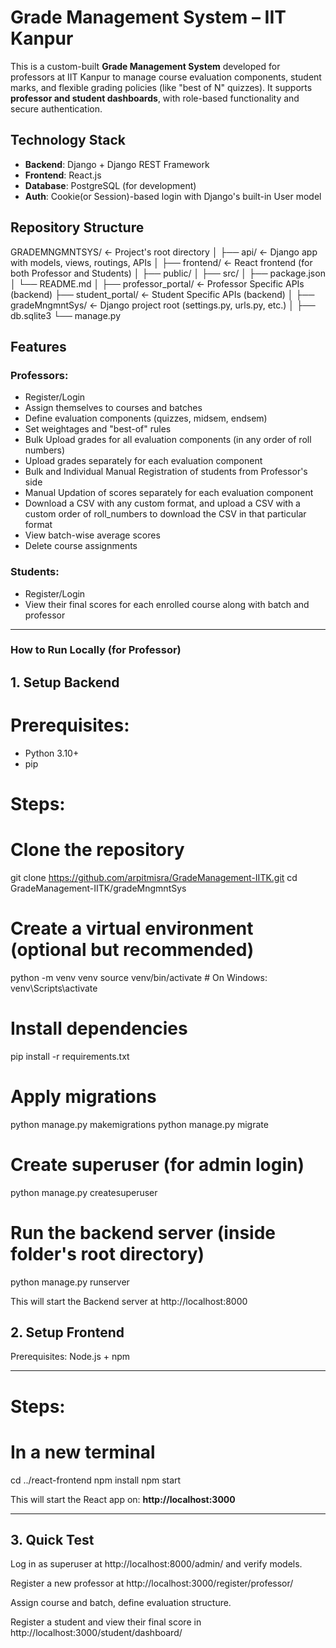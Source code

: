 # Grade Management System – IIT Kanpur

This is a custom-built **Grade Management System** developed for professors at IIT Kanpur to manage course evaluation components, student marks, and flexible grading policies (like "best of N" quizzes). It supports **professor and student dashboards**, with role-based functionality and secure authentication.


## Technology Stack

- **Backend**: Django + Django REST Framework
- **Frontend**: React.js
- **Database**: PostgreSQL (for development)
- **Auth**: Cookie(or Session)-based login with Django's built-in User model
  

## Repository Structure
GRADEMNGMNTSYS/               ← Project's root directory
│
├── api/                      ← Django app with models, views, routings, APIs
│
├── frontend/                 ← React frontend (for both Professor and Students)
│   ├── public/
│   ├── src/
│   ├── package.json
│   └── README.md
│
├── professor_portal/         ← Professor Specific APIs (backend)
├── student_portal/           ← Student Specific APIs (backend)
│
├── gradeMngmntSys/           ← Django project root (settings.py, urls.py, etc.)
│
├── db.sqlite3
└── manage.py


## Features

### Professors:
- Register/Login
- Assign themselves to courses and batches
- Define evaluation components (quizzes, midsem, endsem)
- Set weightages and "best-of" rules
- Bulk Upload grades for all evaluation components (in any order of roll numbers)
- Upload grades separately for each evaluation component
- Bulk and Individual Manual Registration of students from Professor's side
- Manual Updation of scores separately for each evaluation component
- Download a CSV with any custom format, and upload a CSV with a custom order of roll_numbers to download the CSV in that particular format
- View batch-wise average scores
- Delete course assignments

### Students:
- Register/Login
- View their final scores for each enrolled course along with batch and professor

---

### How to Run Locally (for Professor)

## 1. Setup Backend

# Prerequisites:
- Python 3.10+
- pip

# Steps:

# Clone the repository
git clone https://github.com/arpitmisra/GradeManagement-IITK.git
cd GradeManagement-IITK/gradeMngmntSys

# Create a virtual environment (optional but recommended)
python -m venv venv
source venv/bin/activate    # On Windows: venv\Scripts\activate

# Install dependencies
pip install -r requirements.txt

# Apply migrations
python manage.py makemigrations
python manage.py migrate

# Create superuser (for admin login)
python manage.py createsuperuser

# Run the backend server (inside folder's root directory)
python manage.py runserver

This will start the Backend server at http://localhost:8000


## 2. Setup Frontend
Prerequisites:
Node.js + npm

---

# Steps:
# In a new terminal
cd ../react-frontend
npm install
npm start

This will start the React app on: **http://localhost:3000**

---

## 3. Quick Test
Log in as superuser at http://localhost:8000/admin/ and verify models.

Register a new professor at http://localhost:3000/register/professor/

Assign course and batch, define evaluation structure.

Register a student and view their final score in http://localhost:3000/student/dashboard/
